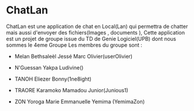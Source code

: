 # ChatLan

ChatLan est une application de chat en Local(Lan) qui permettra de chatter mais aussi d'envoyer des fichiers(Images , documents ),
Cette application est un projet de groupe issue du TD de Genie Logiciel(UPB) dont nous sommes le 4eme Groupe
Les membres du groupe sont :

- Melan Bethsaleèl Jessé Marc Olivier(userOlivier)
- N'Guessan Yakpa Ludivine()
- TANOH Eliezer Bonny(1ne8ight)

- TRAORE Karamoko Mamadou Junior(Junious1)
- ZON Yoroga Marie Emmanuelle Yemima (YemimaZon)


